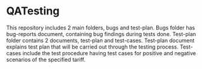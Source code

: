 # QATesting

This repository includes 2 main folders, bugs and test-plan.
Bugs folder has bug-reports document, containing bug findings during tests done.
Test-plan folder contains 2 documents, test-plan and test-cases.
Test-plan document explains test plan that will be carried out through the testing process.
Test-cases include the test procedure having test cases for positive and negative scenarios of the specified tariff.
